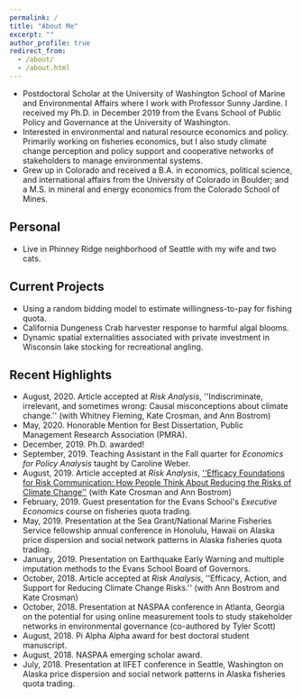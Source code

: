 ```yaml
---
permalink: /
title: "About Me"
excerpt: ""
author_profile: true
redirect_from: 
  - /about/
  - /about.html
---
```


* Postdoctoral Scholar at the University of Washington School of Marine and Environmental Affairs where I work with Professor Sunny Jardine. I received my Ph.D. in December 2019 from the Evans School of Public Policy and Governance at the University of Washington. 
* Interested in environmental and natural resource economics and policy. Primarily working on fisheries economics, but I also study climate change perception and policy support and cooperative networks of stakeholders to manage environmental systems. 
* Grew up in Colorado and received a B.A. in economics, political science, and international affairs from the University of Colorado in Boulder; and a M.S. in mineral and energy economics from the Colorado School of Mines. 

## Personal 
* Live in Phinney Ridge neighborhood of Seattle with my wife and two cats. 

## Current Projects
* Using a random bidding model to estimate willingness-to-pay for fishing quota.
* California Dungeness Crab harvester response to harmful algal blooms.
* Dynamic spatial externalities associated with private investment in Wisconsin lake stocking for recreational angling.

## Recent Highlights
* August, 2020. Article accepted at *Risk Analysis*, ''Indiscriminate, irrelevant, and sometimes wrong: Causal misconceptions about climate change.'' (with Whitney Fleming, Kate Crosman, and Ann Bostrom)
* May, 2020. Honorable Mention for Best Dissertation, Public Management Research Association (PMRA).
* December, 2019. Ph.D. awarded! 
* September, 2019. Teaching Assistant in the Fall quarter for *Economics for Policy Analysis* taught by Caroline Weber. 
* August, 2019. Article accepted at *Risk Analysis*, [''Efficacy Foundations for Risk Communication: How People Think About Reducing the Risks of Climate Change''](https://onlinelibrary.wiley.com/doi/abs/10.1111/risa.13334) (with Kate Crosman and Ann Bostrom)
* February, 2019. Guest presentation for the Evans School's *Executive Economics* course on fisheries quota trading.
* May, 2019. Presentation at the Sea Grant/National Marine Fisheries Service fellowship annual conference in Honolulu, Hawaii on Alaska price dispersion and social network patterns in Alaska fisheries quota trading.
* January, 2019. Presentation on Earthquake Early Warning and multiple imputation methods to the Evans School Board of Governors. 
* October, 2018. Article accepted at *Risk Analysis*, ''Efficacy, Action, and Support for Reducing Climate Change Risks.'' (with Ann Bostrom and Kate Crosman)
* October, 2018. Presentation at NASPAA conference in Atlanta, Georgia on the potential for using online measurement tools to study stakeholder networks in environmental governance (co-authored by Tyler Scott)
* August, 2018. Pi Alpha Alpha award for best doctoral student manuscript. 
* August, 2018. NASPAA emerging scholar award.
* July, 2018. Presentation at IIFET conference in Seattle, Washington on Alaska price dispersion and social network patterns in Alaska fisheries quota trading.
